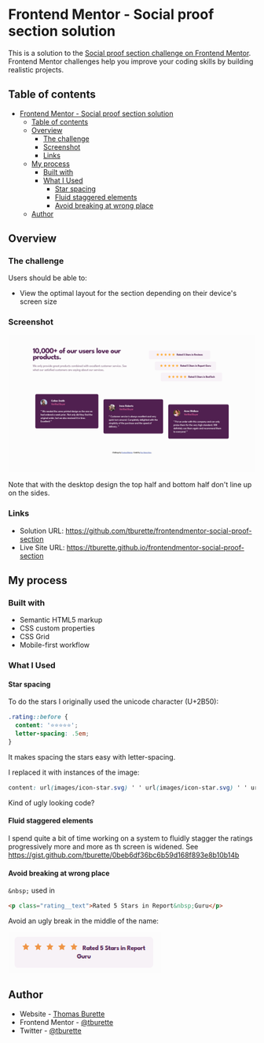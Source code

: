 # Frontend Mentor - Social proof section solution

This is a solution to the [Social proof section challenge on Frontend Mentor](https://www.frontendmentor.io/challenges/social-proof-section-6e0qTv_bA). Frontend Mentor challenges help you improve your coding skills by building realistic projects. 

## Table of contents

- [Frontend Mentor - Social proof section solution](#frontend-mentor---social-proof-section-solution)
  - [Table of contents](#table-of-contents)
  - [Overview](#overview)
    - [The challenge](#the-challenge)
    - [Screenshot](#screenshot)
    - [Links](#links)
  - [My process](#my-process)
    - [Built with](#built-with)
    - [What I Used](#what-i-used)
      - [Star spacing](#star-spacing)
      - [Fluid staggered elements](#fluid-staggered-elements)
      - [Avoid breaking at wrong place](#avoid-breaking-at-wrong-place)
  - [Author](#author)

## Overview

### The challenge

Users should be able to:

- View the optimal layout for the section depending on their device's screen size

### Screenshot

![](./screenshot.png)


Note that with the desktop design the top half and bottom half don't line up 
on the sides.

### Links

- Solution URL: https://github.com/tburette/frontendmentor-social-proof-section
- Live Site URL: https://tburette.github.io/frontendmentor-social-proof-section

## My process

### Built with

- Semantic HTML5 markup
- CSS custom properties
- CSS Grid
- Mobile-first workflow

### What I Used

#### Star spacing

To do the stars I originally used the unicode character (U+2B50):
```css
.rating::before {
  content: '⭐⭐⭐⭐⭐';
  letter-spacing: .5em;
}
```
It makes spacing the stars easy with letter-spacing.

I replaced it with instances of the image:
```css
content: url(images/icon-star.svg) ' ' url(images/icon-star.svg) ' ' url(images/icon-star.svg) ' ' url(images/icon-star.svg) ' ' url(images/icon-star.svg) ' ';
```
Kind of ugly looking code?

#### Fluid staggered elements

I spend quite a bit of time working on a system to fluidly stagger the ratings progressively more and more as th screen is widened. See https://gist.github.com/tburette/0beb6df36bc6b59d168f893e8b10b14b

#### Avoid breaking at wrong place

`&nbsp;` used in
```html
<p class="rating__text">Rated 5 Stars in Report&nbsp;Guru</p>
```
Avoid an ugly break in the middle of the name:

![](./break.png)

## Author

- Website - [Thomas Burette](http://thomasburette.com/)
- Frontend Mentor - [@tburette](https://www.frontendmentor.io/profile/tburette)
- Twitter - [@tburette](https://twitter.com/tburette)